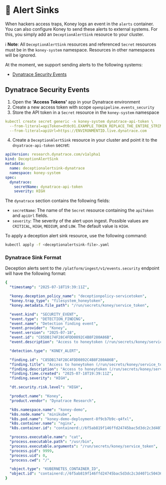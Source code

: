 # 🔔 Alert Sinks

When hackers access traps, Koney logs an event in the `alerts` container. You can also configure Koney to send these alerts to external systems. For this, you simply add an `DeceptionAlertSink` resource to your cluster.

ℹ️ **Note**: All `DeceptionAlertSink` resources and referenced `Secret` resources must be in the `koney-system` namespace. Resources in other namespaces will be ignored.

At the moment, we support sending alerts to the following systems:

- [Dynatrace Security Events](#dynatrace-security-events)

## Dynatrace Security Events

1. Open the **'Access Tokens'** app in your Dynatrace environment
2. Create a new access token with scope `openpipeline.events_security`
3. Store the API token in a `Secret` resource in the `koney-system` namespace

```yaml
kubectl create secret generic -n koney-system dynatrace-api-token \
  --from-literal=apiToken=dt0c01.EXAMPLE_TOKEN_REPLACE_THE_ENTIRE_STRING \
  --from-literal=apiUrl=https://ENVIRONMENTID.live.dynatrace.com
```

4. Create a `DeceptionAlertSink` resource in your cluster and point it to the `dnyatrace-api-token` secret:

```yaml
apiVersion: research.dynatrace.com/v1alpha1
kind: DeceptionAlertSink
metadata:
  name: deceptionalertsink-dynatrace
  namespace: koney-system
spec:
  dynatrace:
    secretName: dynatrace-api-token
    severity: HIGH
```

The `dynatrace` section contains the following fields:

- `secretName`: The name of the `Secret` resource containing the `apiToken` and `apiUrl` fields.
- `severity`: The severity of the alert upon ingest. Possible values are `CRITICAL`, `HIGH`, `MEDIUM`, and `LOW`. The default value is `HIGH`.

To apply a deception alert sink resource, use the following command:

```sh
kubectl apply -f <deceptionalertsink-file>.yaml
```

### Dynatrace Sink Format

Deception alerts sent to the `/platform/ingest/v1/events.security` endpoint will have the following format:

```yaml
{
  "timestamp": "2025-07-18T19:39:11Z",

  "koney.deception_policy_name": "deceptionpolicy-servicetoken",
  "koney.trap_type": "filesystem_honeytoken",
  "koney.metadata.file_path": "/run/secrets/koney/service_token",

  "event.kind": "SECURITY_EVENT",
  "event.type": "DETECTION_FINDING",
  "event.name": "Detection finding event",
  "event.provider": "Koney",
  "event.version": "2025-07-18",
  "event.id": "C85DB174F28C4FDD0892C4B8F280A86B",
  "event.description": "Access to honeytoken (/run/secrets/koney/service_token) in pod (koney-demo/koney-demo-deployment-8f9cb7b9c-q4fxl) detected",

  "detection.type": "KONEY_ALERT",

  "finding.id": "C85DB174F28C4FDD0892C4B8F280A86B",
  "finding.title": "Access to honeytoken (/run/secrets/koney/service_token) in pod (koney-demo/koney-demo-deployment-8f9cb7b9c-q4fxl) detected",
  "finding.description": "Access to honeytoken (/run/secrets/koney/service_token) in pod (koney-demo/koney-demo-deployment-8f9cb7b9c-q4fxl) detected",
  "finding.time.created": "2025-07-18T19:39:11Z",
  "finding.severity": "HIGH",

  "dt.security.risk.level": "HIGH",

  "product.name": "Koney",
  "product.vendor": "Dynatrace Research",

  "k8s.namespace.name": "koney-demo",
  "k8s.node.name": "minikube",
  "k8s.pod.name": "koney-demo-deployment-8f9cb7b9c-q4fxl",
  "k8s.container.name": "nginx",
  "k8s.container.id": "containerd://6f5ab819f146ffd24745bac5d3dc2c3d4071c504366fb85b416a7a500de144d9",

  "process.executable.name": "cat",
  "process.executable.path": "/usr/bin",
  "process.executable.arguments": "/run/secrets/koney/service_token",
  "process.pid": 9999,
  "process.uid": 0,
  "process.cwd": "/",

  "object.type": "KUBERNETES_CONTAINER_ID",
  "object.id": "containerd://6f5ab819f146ffd24745bac5d3dc2c3d4071c504366fb85b416a7a500de144d9",
}
```
